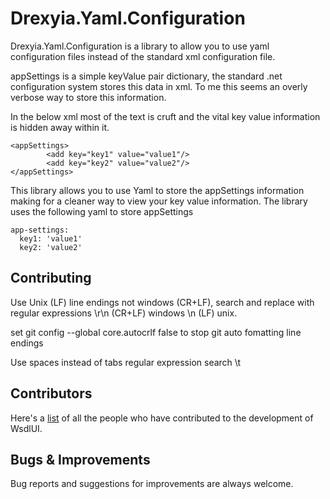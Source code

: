 Drexyia.Yaml.Configuration
==========================

Drexyia.Yaml.Configuration is a library to allow you to use yaml configuration files instead of the standard xml configuration file. 

appSettings is a simple keyValue pair dictionary, the standard .net configuration system stores this data in xml. To me this seems an overly verbose way to store this information. 

In the below xml most of the text is cruft and the vital key value information is hidden away within it.


```
<appSettings>
		<add key="key1" value="value1"/>
		<add key="key2" value="value2"/>
</appSettings>	
```

This library allows you to use Yaml to store the appSettings information making for a cleaner way to view your key value information. The library uses the following yaml to store appSettings

```
app-settings:
  key1: 'value1'
  key2: 'value2'
```

## Contributing

Use Unix (LF) line endings not windows (CR+LF), search and replace with regular expressions \r\n (CR+LF) windows \n   (LF) unix.

set git config --global core.autocrlf false to stop git auto fomatting line endings

Use spaces instead of tabs regular expression search \t

## Contributors

Here's a [list](https://github.com/drexyia/WsdlUI/contributors) of all the people who have contributed to the
development of WsdlUI.

## Bugs & Improvements

Bug reports and suggestions for improvements are always welcome.
